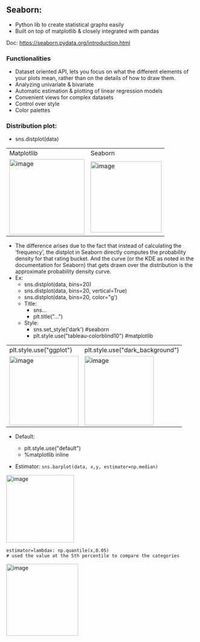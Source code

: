 ## Seaborn:

- Python lib to create statistical graphs easily
- Built on top of matplotlib & closely integrated with pandas

Doc: https://seaborn.pydata.org/introduction.html

### Functionalities
- Dataset oriented API,  lets you focus on what the different elements of your plots mean, rather than on the details of how to draw them.
- Analyzing univariate & bivariate
- Automatic estimation & plotting of linear regression models
- Convenient views for complex datasets
- Control over style
- Color palettes


### Distribution plot:
- sns.distplot(data)
	
<table>
	<tr>
		<td>Matplotlib</td>
		<td>Seaborn</td>
	</tr>
	<tr>
		<td><img width="199" alt="image" src="https://user-images.githubusercontent.com/10133554/188859006-8c42273c-0239-4851-aef1-f254543829d9.png"></td>
		<td><img width="188" alt="image" src="https://user-images.githubusercontent.com/10133554/188858982-b521a727-44eb-4b2c-98b9-664079771b4d.png"></td>
	</tr>
</table>


- The difference arises due to the fact that instead of calculating the ‘frequency’, the distplot in Seaborn directly computes the probability density for that rating bucket. And the curve (or the KDE as noted in the documentation for Seaborn) that gets drawn over the distribution is the approximate probability density curve.
- Ex:
  - sns.distplot(data, bins=20)
  - sns.distplot(data, bins=20, vertical=True)
  - sns.distplot(data, bins=20, color="g') 
  - Title:
	- sns…
	- plt.title("…")
  - Style:
	- sns.set_style('dark') #seaborn
	- plt.style.use("tableau-colorblind10") #matplotlib

<table>
	<tr>
		<td>plt.style.use("ggplot") </td>
		<td>plt.style.use("dark_background") </td>
	</tr>
	<tr>
		<td><img width="183" alt="image" src="https://user-images.githubusercontent.com/10133554/188859863-78c0e601-1e7f-48c6-b2f9-26974acb9165.png"></td>
		<td><img width="183" alt="image" src="https://user-images.githubusercontent.com/10133554/188859948-a1e63eec-f142-4087-8f27-0beee7570daa.png"></td>
	</tr>
</table>

   - Default:
	  - plt.style.use("default")
	  - %matplotlib inline

   - Estimator:
	```
	sns.barplot(data, x,y, estimator=np.median)
	```
<img width="179" alt="image" src="https://user-images.githubusercontent.com/10133554/188882154-ad712a2a-2239-4460-b99a-4095bd6fa2d0.png">

	estimator=lambdax: np.quantile(x,0.05)
	# used the value at the 5th percentile to compare the categories
<img width="190" alt="image" src="https://user-images.githubusercontent.com/10133554/188882183-8eaaf5bb-cfe1-4cd3-a989-02ec1e6d794b.png">


